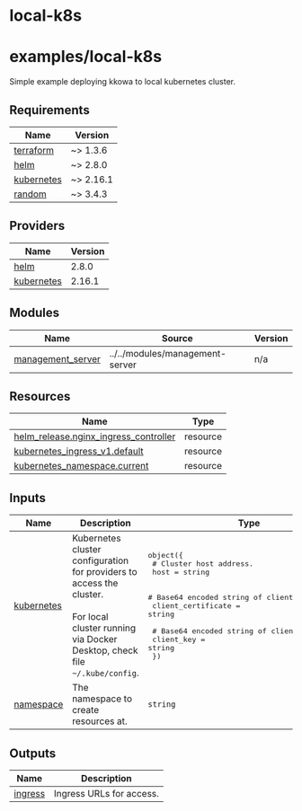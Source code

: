 # local-k8s

<!-- BEGINNING OF PRE-COMMIT-TERRAFORM DOCS HOOK -->
# examples/local-k8s

Simple example deploying kkowa to local kubernetes cluster.

## Requirements

| Name | Version |
|------|---------|
| <a name="requirement_terraform"></a> [terraform](#requirement\_terraform) | ~> 1.3.6 |
| <a name="requirement_helm"></a> [helm](#requirement\_helm) | ~> 2.8.0 |
| <a name="requirement_kubernetes"></a> [kubernetes](#requirement\_kubernetes) | ~> 2.16.1 |
| <a name="requirement_random"></a> [random](#requirement\_random) | ~> 3.4.3 |

## Providers

| Name | Version |
|------|---------|
| <a name="provider_helm"></a> [helm](#provider\_helm) | 2.8.0 |
| <a name="provider_kubernetes"></a> [kubernetes](#provider\_kubernetes) | 2.16.1 |

## Modules

| Name | Source | Version |
|------|--------|---------|
| <a name="module_management_server"></a> [management\_server](#module\_management\_server) | ../../modules/management-server | n/a |

## Resources

| Name | Type |
|------|------|
| [helm_release.nginx_ingress_controller](https://registry.terraform.io/providers/hashicorp/helm/latest/docs/resources/release) | resource |
| [kubernetes_ingress_v1.default](https://registry.terraform.io/providers/hashicorp/kubernetes/latest/docs/resources/ingress_v1) | resource |
| [kubernetes_namespace.current](https://registry.terraform.io/providers/hashicorp/kubernetes/latest/docs/resources/namespace) | resource |

## Inputs

| Name | Description | Type | Default | Required |
|------|-------------|------|---------|:--------:|
| <a name="input_kubernetes"></a> [kubernetes](#input\_kubernetes) | Kubernetes cluster configuration for providers to access the cluster.<br><br>For local cluster running via Docker Desktop, check file `~/.kube/config`. | <pre>object({<br>    # Cluster host address.<br>    host = string<br><br>    # Base64 encoded string of client certificate.<br>    client_certificate = string<br><br>    # Base64 encoded string of client key.<br>    client_key = string<br>  })</pre> | n/a | yes |
| <a name="input_namespace"></a> [namespace](#input\_namespace) | The namespace to create resources at. | `string` | `"kkowa"` | no |

## Outputs

| Name | Description |
|------|-------------|
| <a name="output_ingress"></a> [ingress](#output\_ingress) | Ingress URLs for access. |
<!-- END OF PRE-COMMIT-TERRAFORM DOCS HOOK -->
